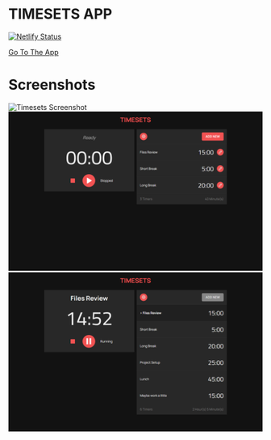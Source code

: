 # TIMESETS APP

[![Netlify Status](https://api.netlify.com/api/v1/badges/cef9dd76-16b4-4549-b942-417b4e39d02e/deploy-status)](https://app.netlify.com/sites/timesets/deploys)

[Go To The App](https://timesets.netlify.app)


# Screenshots

![Timesets Screenshot]("/repo/screenshot-1.png")
![Timesets Screenshot](/repo/screenshot-2.png)
![Timesets Screenshot](repo/screenshot-3.png)
